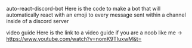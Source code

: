 auto-react-discord-bot
Here is the code to make a bot that will automatically react with an emoji to every message sent within a channel inside of a discord server

video guide
Here is the link to a video guide if you are a noob like me -> https://www.youtube.com/watch?v=nomK9TIuxwM&t=

